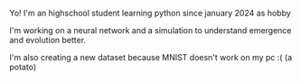Yo! I'm an highschool student learning python since january 2024 as hobby

I'm working on a neural network and a simulation to understand emergence and evolution better.

I'm also creating a new dataset because MNIST doesn't work on my pc :( (a potato)


